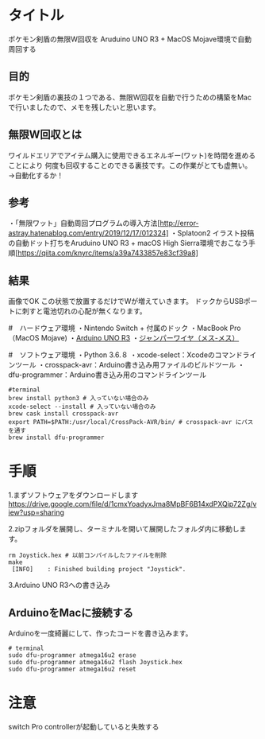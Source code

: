 # タイトル
ポケモン剣盾の無限W回収を Aruduino UNO R3 + MacOS Mojave環境で自動周回する

## 目的
ポケモン剣盾の裏技の１つである、無限W回収を自動で行うための構築をMacで行いましたので、メモを残したいと思います。

## 無限W回収とは
ワイルドエリアでアイテム購入に使用できるエネルギー(ワット)を時間を進めることにより
何度も回収することのできる裏技です。この作業がとても虚無い。
→自動化するか！

## 参考
・「無限ワット」自動周回プログラムの導入方法[http://error-astray.hatenablog.com/entry/2019/12/17/012324]
・Splatoon2 イラスト投稿の自動ドット打ちをAruduino UNO R3 + macOS High Sierra環境でおこなう手順[https://qiita.com/knyrc/items/a39a7433857e83cf39a8]

## 結果
画像でOK
この状態で放置するだけでWが増えていきます。
ドックからUSBポートに刺すと電池切れの心配が無くなります。

#　ハードウェア環境
・Nintendo Switch + 付属のドック
・MacBook Pro（MacOS Mojave)
・[Arduino UNO R3](https://www.amazon.co.jp/ELEGOO-ATmega328P-ATMEGA16U2-USB%E3%82%B1%E3%83%BC%E3%83%96%E3%83%AB-Arduino%E7%94%A8/dp/B06Y5TBNQX/ref=sr_1_1?__mk_ja_JP=%E3%82%AB%E3%82%BF%E3%82%AB%E3%83%8A&keywords=arduino+uno+r3&qid=1576934258&s=videogames&sr=1-1-catcorr)
・[ジャンパーワイヤ（メス-メス）](https://www.amazon.co.jp/gp/product/B07P64GK35/ref=ppx_yo_dt_b_asin_title_o01_s00?ie=UTF8&psc=1)

#　ソフトウェア環境
・Python 3.6.８
・xcode-select：Xcodeのコマンドラインツール
・crosspack-avr：Arduino書き込み用ファイルのビルドツール
・dfu-programmer：Arduino書き込み用のコマンドラインツール
```
#terminal
brew install python3 # 入っていない場合のみ
xcode-select --install # 入っていない場合のみ
brew cask install crosspack-avr
export PATH=$PATH:/usr/local/CrossPack-AVR/bin/ # crosspack-avr にパスを通す
brew install dfu-programmer
```

# 手順
1.まずソフトウェアをダウンロードします
https://drive.google.com/file/d/1cmxYoadyxJma8MpBF6B14xdPXQip72Zg/view?usp=sharing

2.zipフォルダを展開し、ターミナルを開いて展開したフォルダ内に移動します。
```
rm Joystick.hex # 以前コンパイルしたファイルを削除
make
 [INFO]    : Finished building project "Joystick".
```

3.Arduino UNO R3への書き込み
## ArduinoをMacに接続する
Arduinoを一度綺麗にして、作ったコードを書き込みます。
```
# terminal
sudo dfu-programmer atmega16u2 erase
sudo dfu-programmer atmega16u2 flash Joystick.hex
sudo dfu-programmer atmega16u2 reset
```

# 注意
switch Pro controllerが起動していると失敗する